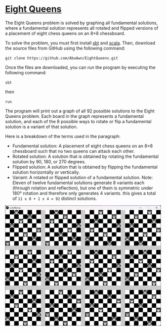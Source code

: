 # [Eight Queens](https://en.wikipedia.org/wiki/Eight_queens_puzzle)
The Eight Queens problem is solved by graphing all fundamental solutions, where a fundamental solution represents all rotated and flipped versions of a placement of eight chess queens on an 8×8 chessboard.

To solve the problem, you must first install [sbt](https://www.scala-sbt.org/) and [scala](https://www.scala-lang.org/). Then, download the source files from GitHub using the following command:
 
`git clone https://github.com/AbuAwn/EightQueens.git`

Once the files are downloaded, you can run the program by executing the following command:

`sbt`

then

`run`

The program will print out a graph of all 92 possible solutions to the Eight Queens problem. Each board in the graph represents a fundamental solution, and each of the 8 possible ways to rotate or flip a fundamental solution is a variant of that solution.

Here is a breakdown of the terms used in the paragraph:

* Fundamental solution: A placement of eight chess queens on an 8×8 chessboard such that no two queens can attack each other.
* Rotated solution: A solution that is obtained by rotating the fundamental solution by 90, 180, or 270 degrees.
* Flipped solution: A solution that is obtained by flipping the fundamental solution horizontally or vertically.
* Variant: A rotated or flipped solution of a fundamental solution.
Note: Eleven of twelve fundamental solutions generate 8 variants each (through rotation and reflection), but one of them is symmetric under 180° rotation and therefore only generates 4 variants. this gives a total of `11 x 8 + 1 x 4 = 92` distinct solutions.

![Alt text](8Queens.png)
